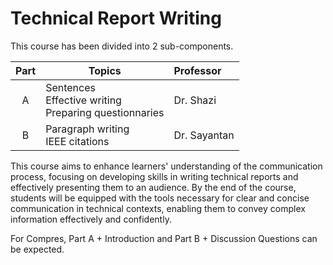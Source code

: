 # Technical Report Writing

This course has been divided into 2 sub-components.

| Part | Topics                                                       | Professor    |
| :--: | ------------------------------------------------------------ | :----------- |
|  A   | Sentences<br />Effective writing<br />Preparing questionnaries | Dr. Shazi    |
|  B   | Paragraph writing<br />IEEE citations                        | Dr. Sayantan |

This course aims to enhance learners' understanding of the communication process, focusing on developing skills in writing technical reports and effectively presenting them to an audience. By the end of the course, students will be equipped with the tools necessary for clear and concise communication in technical contexts, enabling them to convey complex information effectively and confidently.

For Compres, Part A + Introduction and Part B + Discussion Questions can be expected.

